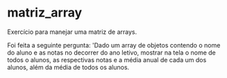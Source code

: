 # matriz_array
Exercício para manejar uma matriz de arrays.

Foi feita a seguinte pergunta:
'Dado um array de objetos contendo o nome do aluno e as notas no decorrer do ano letivo, mostrar na tela o nome de todos o alunos, as respectivas notas e a média anual de cada um dos alunos, além da média de todos os alunos.
